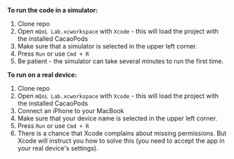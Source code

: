 **To run the code in a simulator:**
1. Clone repo
2. Open `mQoL Lab.xcworkspace` with `Xcode` - this will load the project with the installed CacaoPods
3. Make sure that a simulator is selected in the upper left corner.
4. Press `Run` or use `Cmd + R`
5. Be patient - the simulator can take several minutes to run the first time.


**To run on a real device:**
1. Clone repo
2. Open `mQoL Lab.xcworkspace` with `Xcode` - this will load the project with the installed CacaoPods
3. Connect an iPhone to your MacBook
4. Make sure that your device name is selected in the upper left corner.
5. Press `Run` or use `Cmd + R`
6. There is a chance that Xcode complains about missing permissions. But Xcode will instruct you how to solve this (you need to accept the app in your real device's settings).
